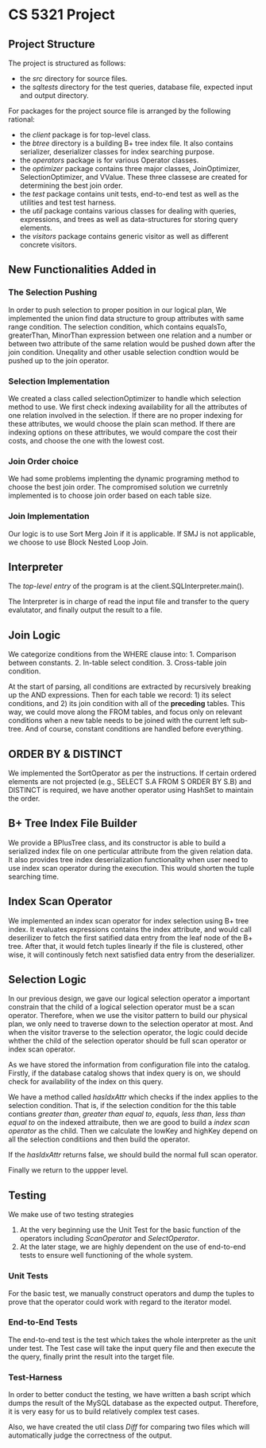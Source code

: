 # CS 5321 Project #
  

## Project Structure 

The project is structured as follows:

  * the _src_ directory for source files.
  * the _sqltests_ directory for the test queries, database file, expected input and output directory.

For packages for the project source file is arranged by the following rational:

  * the _client_ package is for top-level class.
  * the _btree_ directory is a building B+ tree index file. It also contains serializer, deserializer classes for index searching purpose. 
  * the _operators_ package is for various Operator classes.
  * the _optimizer_ package contains three major classes, JoinOptimizer, SelectionOptimizer, and VValue. These three classese are created for determining the best join order. 
  * the _test_ package contains unit tests, end-to-end test as well as the utilities and test test harness.
  * the _util_ package contains various classes for dealing with queries, expressions, and trees as well as data-structures for storing query elements.
  * the _visitors_ package contains generic visitor as well as different concrete visitors.  

## New Functionalities Added in 

### The Selection Pushing

In order to push selection to proper position in our logical plan, We implemented the union find data structure to group attributes with same range condition. The selection condition, which contains equalsTo, greaterThan, MinorThan expression between one relation and a number or between two attribute of the same relation would be pushed down after the join condition. Uneqality and other usable selection condtion would be pushed up to the join operator. 

### Selection Implementation

We created a class called selectionOptimizer to handle which selection method to use. We first check indexing availability for all the attributes of one relation involved in the selection. If there are no proper indexing for these attributes, we would choose the plain scan method. If there are indexing options on these attributes, we would compare the cost their costs, and choose the one with the lowest cost.

### Join Order choice
We had some problems implenting the dynamic programing method to choose the best join order. The compromised solution we curretnly implemented is to choose join order based on each table size. 

### Join Implementation
Our logic is to use Sort Merg Join if it is applicable. If SMJ is not applicable, we choose to use Block Nested Loop Join. 
  
## Interpreter

The _top-level entry_ of the program is at the client.SQLInterpreter.main().

The Interpreter is in charge of read the input file and transfer to the query evalutator, and finally output the result to a file.

## Join Logic

We categorize conditions from the WHERE clause into:
	1. Comparison between constants.
	2. In-table select condition.
	3. Cross-table join condition.

At the start of parsing, all conditions are extracted by recursively breaking up the AND expressions. Then for each table we record: 1) its select conditions, and 2) its join condition with all of the __preceding__ tables. This way, we could move along the FROM tables, and focus only on relevant conditions when a new table needs to be joined with the current left sub-tree. And of course, constant conditions are handled before everything.

## ORDER BY & DISTINCT

We implemented the SortOperator as per the instructions. If certain ordered elements are not projected (e.g., SELECT S.A FROM S ORDER BY S.B) and DISTINCT is required, we have another operator using HashSet to maintain the order.

## B+ Tree Index File Builder
We provide a BPlusTree class, and its constructor is able to build a serialized index file on one perticular attribute from the given relation data. 
It also provides tree index deserialization functionality when user need to use index scan operator during the execution. This would shorten the tuple searching time.  

## Index Scan Operator
We implemented an index scan operator for index selection using B+ tree index. It evaluates expressions contains the index attribute, and would call deserilizer to fetch the first satified data entry from the leaf node of the B+ tree. After that, it would fetch tuples linearly if the file is clustered, other wise, it will continously fetch next satisfied data entry from the deserializer. 

## Selection Logic 

In our previous design, we gave our logical selection operator a important constrain that the child of a logical selection operator must be a scan operator. Therefore, when we use the visitor pattern to build our physical plan, we only need to traverse down to the selection operator at most. And when the visitor traverse to the selection operator, the logic could decide whther the child of the selection operator should be full scan operator or index scan operator.

As we have stored the information from configuration file into the catalog. Firstly, if the database catalog shows that index query is on, we should check for availability of the index on this query.

We have a method called _hasIdxAttr_ which checks if the index applies to the selection condition. That is, if the selection condition for the this table contians _greater than_, _greater than equal to_, _equals_, _less than_, _less than equal to_ on the indexed attraibute, then we are good to build a _index scan operator_ as the child. Then we calculate the lowKey and highKey depend on all the selection conditiions and then build the operator.

If the _hasIdxAttr_ returns false, we should build the normal full scan operator. 

Finally we return to the uppper level.


## Testing

We make use of two testing strategies

1. At the very beginning use the Unit Test for the basic function of the operators including _ScanOperator_ and _SelectOperator_.
2. At the later stage, we are highly dependent on the use of end-to-end tests to ensure well functioning of the whole system.

### Unit Tests

For the basic test, we manually construct operators and dump the tuples to prove that the operator could work with regard to the iterator model.

### End-to-End Tests

The end-to-end test is the test which takes the whole interpreter as the unit under test.
The Test case will take the input query file and then execute the the query, finally print the result into the target file.

### Test-Harness

In order to better conduct the testing, we have written a bash script which dumps the result of the MySQL database as the expected output. Therefore, it is very easy for us to build relatively complex test cases.

Also, we have created the util class _Diff_ for comparing two files which will automatically judge the correctness of the output.



